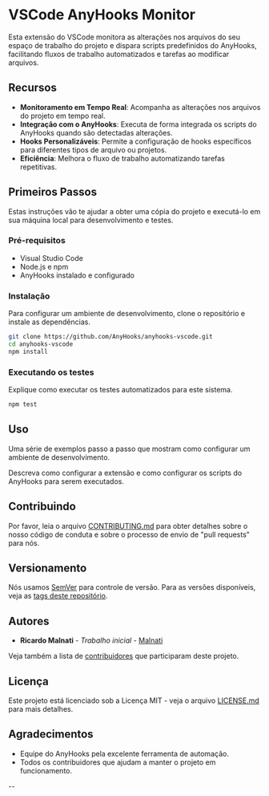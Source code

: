 # VSCode AnyHooks Monitor

Esta extensão do VSCode monitora as alterações nos arquivos do seu espaço de trabalho do projeto e dispara scripts predefinidos do AnyHooks, facilitando fluxos de trabalho automatizados e tarefas ao modificar arquivos.

## Recursos

- **Monitoramento em Tempo Real**: Acompanha as alterações nos arquivos do projeto em tempo real.
- **Integração com o AnyHooks**: Executa de forma integrada os scripts do AnyHooks quando são detectadas alterações.
- **Hooks Personalizáveis**: Permite a configuração de hooks específicos para diferentes tipos de arquivo ou projetos.
- **Eficiência**: Melhora o fluxo de trabalho automatizando tarefas repetitivas.

## Primeiros Passos

Estas instruções vão te ajudar a obter uma cópia do projeto e executá-lo em sua máquina local para desenvolvimento e testes.

### Pré-requisitos

- Visual Studio Code
- Node.js e npm
- AnyHooks instalado e configurado

### Instalação

Para configurar um ambiente de desenvolvimento, clone o repositório e instale as dependências.

```bash
git clone https://github.com/AnyHooks/anyhooks-vscode.git
cd anyhooks-vscode
npm install
```

### Executando os testes

Explique como executar os testes automatizados para este sistema.

```bash
npm test
```

## Uso

Uma série de exemplos passo a passo que mostram como configurar um ambiente de desenvolvimento.

Descreva como configurar a extensão e como configurar os scripts do AnyHooks para serem executados.

## Contribuindo

Por favor, leia o arquivo [CONTRIBUTING.md](CONTRIBUTING.md) para obter detalhes sobre o nosso código de conduta e sobre o processo de envio de "pull requests" para nós.

## Versionamento

Nós usamos [SemVer](http://semver.org/) para controle de versão. Para as versões disponíveis, veja as [tags deste repositório](https://github.com/your-username/vscode-anyhooks-monitor/tags).

## Autores

- **Ricardo Malnati** - *Trabalho inicial* - [Malnati](https://github.com/Malnati)

Veja também a lista de [contribuidores](https://github.com/AnyHooks/anyhooks-vscode/contributors) que participaram deste projeto.

## Licença

Este projeto está licenciado sob a Licença MIT - veja o arquivo [LICENSE.md](LICENSE.md) para mais detalhes.

## Agradecimentos

- Equipe do AnyHooks pela excelente ferramenta de automação.
- Todos os contribuidores que ajudam a manter o projeto em funcionamento.

--
